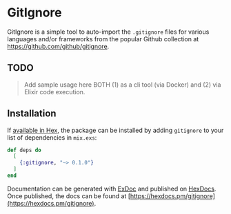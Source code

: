 # GitIgnore

GitIgnore is a simple tool to auto-import the `.gitignore` files for various languages and/or frameworks from the popular Github collection at https://github.com/github/gitignore.

## TODO

> Add sample usage here
> BOTH (1) as a cli tool (via Docker) and (2) via Elixir code execution.

## Installation

If [available in Hex](https://hex.pm/docs/publish), the package can be installed
by adding `gitignore` to your list of dependencies in `mix.exs`:

```elixir
def deps do
  [
    {:gitignore, "~> 0.1.0"}
  ]
end
```

Documentation can be generated with [ExDoc](https://github.com/elixir-lang/ex_doc)
and published on [HexDocs](https://hexdocs.pm). Once published, the docs can
be found at [https://hexdocs.pm/gitignore](https://hexdocs.pm/gitignore).

